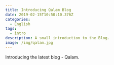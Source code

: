 ```yaml
---
title: Introducing Qalam Blog
date: 2019-02-15T10:50:10.376Z
categories:
  - English
tags:
  - intro
description: A small introduction to the Blog.
image: /img/qalam.jpg
---
```

Introducing the latest blog - Qalam.
